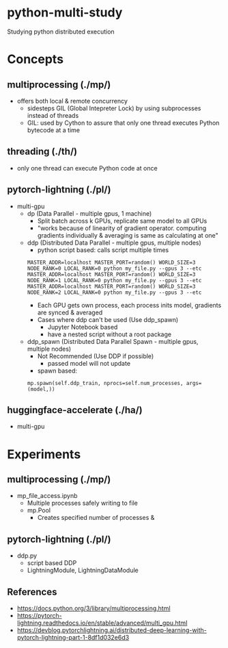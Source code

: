 # python-multi-study
Studying python distributed execution

# Concepts
## multiprocessing (./mp/)
* offers both local & remote concurrency
    * sidesteps GIL (Global Intepreter Lock) by using subprocesses instead of threads
    * GIL: used by Cython to assure that only one thread executes Python bytecode at a time

## threading (./th/)
* only one thread can execute Python code at once

## pytorch-lightning (./pl/)
* multi-gpu
    * dp (Data Parallel - multiple gpus, 1 machine)
        + Split batch across k GPUs, replicate same model to all GPUs
        + "works because of linearity of gradient operator. computing gradients individually & averaging is same as calculating at one"
    * ddp (Distributed Data Parallel - multiple gpus, multiple nodes)
        * python script based: calls script multiple times
        ``` 
        MASTER_ADDR=localhost MASTER_PORT=random() WORLD_SIZE=3 NODE_RANK=0 LOCAL_RANK=0 python my_file.py --gpus 3 --etc
        MASTER_ADDR=localhost MASTER_PORT=random() WORLD_SIZE=3 NODE_RANK=1 LOCAL_RANK=0 python my_file.py --gpus 3 --etc
        MASTER_ADDR=localhost MASTER_PORT=random() WORLD_SIZE=3 NODE_RANK=2 LOCAL_RANK=0 python my_file.py --gpus 3 --etc
        ```
        * Each GPU gets own process, each process inits model, gradients are synced & averaged
        * Cases where ddp can't be used (Use ddp_spawn)
            * Jupyter Notebook based
            * have a nested script without a root package
    * ddp_spawn (Distributed Data Parallel Spawn - multiple gpus, multiple nodes)
        * Not Recommended (Use DDP if possible)
            * passed model will not update
        * spawn based: 
        ```
        mp.spawn(self.ddp_train, nprocs=self.num_processes, args=(model,))
        ```

## huggingface-accelerate (./ha/)
* multi-gpu

# Experiments
## multiprocessing (./mp/)
* mp_file_access.ipynb
    * Multiple processes safely writing to file
    * mp.Pool
        * Creates specified number of processes & 

## pytorch-lightning (./pl/)
* ddp.py
    * script based DDP
    * LightningModule, LightningDataModule
        
## References
* https://docs.python.org/3/library/multiprocessing.html
* https://pytorch-lightning.readthedocs.io/en/stable/advanced/multi_gpu.html
* https://devblog.pytorchlightning.ai/distributed-deep-learning-with-pytorch-lightning-part-1-8df1d032e6d3